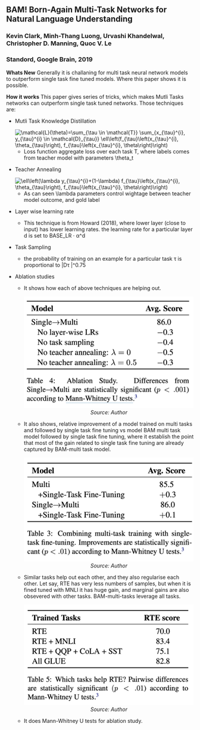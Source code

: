 ## BAM! Born-Again Multi-Task Networks for Natural Language Understanding

### Kevin Clark, Minh-Thang Luong, Urvashi Khandelwal, Christopher D. Manning, Quoc V. Le

### Standord, Google Brain, 2019

**Whats New** Generally it is challaning for multi task neural network models to outperform single task fine tuned models. Where this paper shows it is possible.

**How it works** This paper gives series of tricks, which makes Mutli Tasks networks can outperform single task tuned networks. Those techniques are:
* Mutli Task Knowledge Distillation

    <img src="https://i.upmath.me/svg/%5Cmathcal%7BL%7D(%5Ctheta)%3D%5Csum_%7B%5Ctau%20%5Cin%20%5Cmathcal%7BT%7D%7D%20%5Csum_%7Bx_%7B%5Ctau%7D%5E%7Bi%7D%2C%20y_%7B%5Ctau%7D%5E%7Bi%7D%20%5Cin%20%5Cmathcal%7BD%7D_%7B%5Ctau%7D%7D%20%5Cell%5Cleft(f_%7B%5Ctau%7D%5Cleft(x_%7B%5Ctau%7D%5E%7Bi%7D%2C%20%5Ctheta_%7B%5Ctau%7D%5Cright)%2C%20f_%7B%5Ctau%7D%5Cleft(x_%7B%5Ctau%7D%5E%7Bi%7D%2C%20%5Ctheta%5Cright)%5Cright)" alt="\mathcal{L}(\theta)=\sum_{\tau \in \mathcal{T}} \sum_{x_{\tau}^{i}, y_{\tau}^{i} \in \mathcal{D}_{\tau}} \ell\left(f_{\tau}\left(x_{\tau}^{i}, \theta_{\tau}\right), f_{\tau}\left(x_{\tau}^{i}, \theta\right)\right)" />

    * Loss function aggregate loss over each task T, where labels comes from teacher model with parameters \theta_t

* Teacher Annealing

    <img src="https://i.upmath.me/svg/%5Cell%5Cleft(%5Clambda%20y_%7B%5Ctau%7D%5E%7Bi%7D%2B(1-%5Clambda)%20f_%7B%5Ctau%7D%5Cleft(x_%7B%5Ctau%7D%5E%7Bi%7D%2C%20%5Ctheta_%7B%5Ctau%7D%5Cright)%2C%20f_%7B%5Ctau%7D%5Cleft(x_%7B%5Ctau%7D%5E%7Bi%7D%2C%20%5Ctheta%5Cright)%5Cright)" alt="\ell\left(\lambda y_{\tau}^{i}+(1-\lambda) f_{\tau}\left(x_{\tau}^{i}, \theta_{\tau}\right), f_{\tau}\left(x_{\tau}^{i}, \theta\right)\right)" />

    * As can seen \lambda parameters control wightage between teacher model outcome, and gold label

* Layer wise learning rate

    * This technique is from Howard (2018), where lower layer (close to input) has lower learning rates. the learning rate for a particular layer d is set to BASE_LR · α^d

* Task Sampling
    
    * the probability of training on an example for a particular task τ is proportional to |Dτ |^0.75


* Ablation studies
    * It shows how each of above techniques are helping out.

        <p align="center">
        <img width=600 src="images/bam_multitask_table_4.png">
        <em>Source: Author</em>
        </p>

    * It also shows, relative improvement of a model trained on multi tasks and followed by single task fine tuning vs model BAM multi task model followed by single task fine tuning, where it establish the point that most of the gain related to single task fine tuning are already captured by BAM-multi task model.

        <p align="center">
        <img width=600 src="images/bam_multitask_table_5.png">
        <em>Source: Author</em>
        </p>

    * Similar tasks help out each other, and they also regularise each other. Let say, RTE has very less numbers of samples, but when it is fined tuned with MNLI it has huge gain, and marginal gains are also obsevered with other tasks. BAM-multi-tasks leverage all tasks. 
        <p align="center">
        <img width=600 src="images/bam_multitask_table_6.png">
        <em>Source: Author</em>
        </p>

    * It does Mann-Whitney U tests for ablation study.
